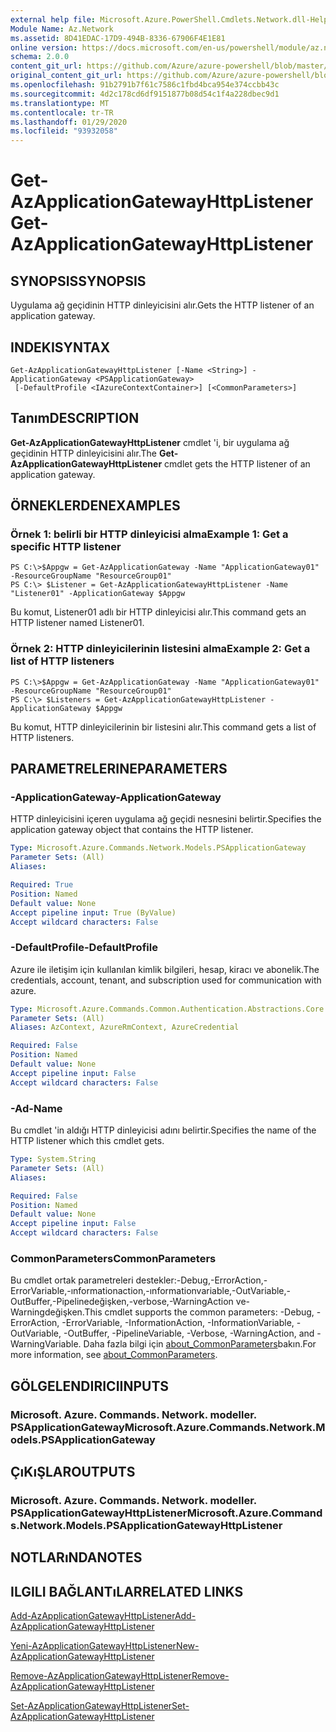 ```yaml
---
external help file: Microsoft.Azure.PowerShell.Cmdlets.Network.dll-Help.xml
Module Name: Az.Network
ms.assetid: 8D41EDAC-17D9-494B-8336-67906F4E1E81
online version: https://docs.microsoft.com/en-us/powershell/module/az.network/get-azapplicationgatewayhttplistener
schema: 2.0.0
content_git_url: https://github.com/Azure/azure-powershell/blob/master/src/Network/Network/help/Get-AzApplicationGatewayHttpListener.md
original_content_git_url: https://github.com/Azure/azure-powershell/blob/master/src/Network/Network/help/Get-AzApplicationGatewayHttpListener.md
ms.openlocfilehash: 91b2791b7f61c7586c1fbd4bca954e374ccbb43c
ms.sourcegitcommit: 4d2c178cd6df9151877b08d54c1f4a228dbec9d1
ms.translationtype: MT
ms.contentlocale: tr-TR
ms.lasthandoff: 01/29/2020
ms.locfileid: "93932058"
---
```

# <span data-ttu-id="32d64-101">Get-AzApplicationGatewayHttpListener</span><span class="sxs-lookup"><span data-stu-id="32d64-101">Get-AzApplicationGatewayHttpListener</span></span>

## <span data-ttu-id="32d64-102">SYNOPSIS</span><span class="sxs-lookup"><span data-stu-id="32d64-102">SYNOPSIS</span></span>
<span data-ttu-id="32d64-103">Uygulama ağ geçidinin HTTP dinleyicisini alır.</span><span class="sxs-lookup"><span data-stu-id="32d64-103">Gets the HTTP listener of an application gateway.</span></span>

## <span data-ttu-id="32d64-104">INDEKI</span><span class="sxs-lookup"><span data-stu-id="32d64-104">SYNTAX</span></span>

```
Get-AzApplicationGatewayHttpListener [-Name <String>] -ApplicationGateway <PSApplicationGateway>
 [-DefaultProfile <IAzureContextContainer>] [<CommonParameters>]
```

## <span data-ttu-id="32d64-105">Tanım</span><span class="sxs-lookup"><span data-stu-id="32d64-105">DESCRIPTION</span></span>
<span data-ttu-id="32d64-106">**Get-AzApplicationGatewayHttpListener** cmdlet 'i, bir uygulama ağ geçidinin HTTP dinleyicisini alır.</span><span class="sxs-lookup"><span data-stu-id="32d64-106">The **Get-AzApplicationGatewayHttpListener** cmdlet gets the HTTP listener of an application gateway.</span></span>

## <span data-ttu-id="32d64-107">ÖRNEKLERDEN</span><span class="sxs-lookup"><span data-stu-id="32d64-107">EXAMPLES</span></span>

### <span data-ttu-id="32d64-108">Örnek 1: belirli bir HTTP dinleyicisi alma</span><span class="sxs-lookup"><span data-stu-id="32d64-108">Example 1: Get a specific HTTP listener</span></span>
```
PS C:\>$Appgw = Get-AzApplicationGateway -Name "ApplicationGateway01" -ResourceGroupName "ResourceGroup01"
PS C:\> $Listener = Get-AzApplicationGatewayHttpListener -Name "Listener01" -ApplicationGateway $Appgw
```

<span data-ttu-id="32d64-109">Bu komut, Listener01 adlı bir HTTP dinleyicisi alır.</span><span class="sxs-lookup"><span data-stu-id="32d64-109">This command gets an HTTP listener named Listener01.</span></span>

### <span data-ttu-id="32d64-110">Örnek 2: HTTP dinleyicilerinin listesini alma</span><span class="sxs-lookup"><span data-stu-id="32d64-110">Example 2: Get a list of HTTP listeners</span></span>
```
PS C:\>$Appgw = Get-AzApplicationGateway -Name "ApplicationGateway01" -ResourceGroupName "ResourceGroup01"
PS C:\> $Listeners = Get-AzApplicationGatewayHttpListener -ApplicationGateway $Appgw
```

<span data-ttu-id="32d64-111">Bu komut, HTTP dinleyicilerinin bir listesini alır.</span><span class="sxs-lookup"><span data-stu-id="32d64-111">This command gets a list of HTTP listeners.</span></span>

## <span data-ttu-id="32d64-112">PARAMETRELERINE</span><span class="sxs-lookup"><span data-stu-id="32d64-112">PARAMETERS</span></span>

### <span data-ttu-id="32d64-113">-ApplicationGateway</span><span class="sxs-lookup"><span data-stu-id="32d64-113">-ApplicationGateway</span></span>
<span data-ttu-id="32d64-114">HTTP dinleyicisini içeren uygulama ağ geçidi nesnesini belirtir.</span><span class="sxs-lookup"><span data-stu-id="32d64-114">Specifies the application gateway object that contains the HTTP listener.</span></span>

```yaml
Type: Microsoft.Azure.Commands.Network.Models.PSApplicationGateway
Parameter Sets: (All)
Aliases:

Required: True
Position: Named
Default value: None
Accept pipeline input: True (ByValue)
Accept wildcard characters: False
```

### <span data-ttu-id="32d64-115">-DefaultProfile</span><span class="sxs-lookup"><span data-stu-id="32d64-115">-DefaultProfile</span></span>
<span data-ttu-id="32d64-116">Azure ile iletişim için kullanılan kimlik bilgileri, hesap, kiracı ve abonelik.</span><span class="sxs-lookup"><span data-stu-id="32d64-116">The credentials, account, tenant, and subscription used for communication with azure.</span></span>

```yaml
Type: Microsoft.Azure.Commands.Common.Authentication.Abstractions.Core.IAzureContextContainer
Parameter Sets: (All)
Aliases: AzContext, AzureRmContext, AzureCredential

Required: False
Position: Named
Default value: None
Accept pipeline input: False
Accept wildcard characters: False
```

### <span data-ttu-id="32d64-117">-Ad</span><span class="sxs-lookup"><span data-stu-id="32d64-117">-Name</span></span>
<span data-ttu-id="32d64-118">Bu cmdlet 'in aldığı HTTP dinleyicisi adını belirtir.</span><span class="sxs-lookup"><span data-stu-id="32d64-118">Specifies the name of the HTTP listener which this cmdlet gets.</span></span>

```yaml
Type: System.String
Parameter Sets: (All)
Aliases:

Required: False
Position: Named
Default value: None
Accept pipeline input: False
Accept wildcard characters: False
```

### <span data-ttu-id="32d64-119">CommonParameters</span><span class="sxs-lookup"><span data-stu-id="32d64-119">CommonParameters</span></span>
<span data-ttu-id="32d64-120">Bu cmdlet ortak parametreleri destekler:-Debug,-ErrorAction,-ErrorVariable,-ınformationaction,-ınformationvariable,-OutVariable,-OutBuffer,-Pipelinedeğişken,-verbose,-WarningAction ve-Warningdeğişken.</span><span class="sxs-lookup"><span data-stu-id="32d64-120">This cmdlet supports the common parameters: -Debug, -ErrorAction, -ErrorVariable, -InformationAction, -InformationVariable, -OutVariable, -OutBuffer, -PipelineVariable, -Verbose, -WarningAction, and -WarningVariable.</span></span> <span data-ttu-id="32d64-121">Daha fazla bilgi için [about_CommonParameters](https://go.microsoft.com/fwlink/?LinkID=113216)bakın.</span><span class="sxs-lookup"><span data-stu-id="32d64-121">For more information, see [about_CommonParameters](https://go.microsoft.com/fwlink/?LinkID=113216).</span></span>

## <span data-ttu-id="32d64-122">GÖLGELENDIRICI</span><span class="sxs-lookup"><span data-stu-id="32d64-122">INPUTS</span></span>

### <span data-ttu-id="32d64-123">Microsoft. Azure. Commands. Network. modeller. PSApplicationGateway</span><span class="sxs-lookup"><span data-stu-id="32d64-123">Microsoft.Azure.Commands.Network.Models.PSApplicationGateway</span></span>

## <span data-ttu-id="32d64-124">ÇıKıŞLAR</span><span class="sxs-lookup"><span data-stu-id="32d64-124">OUTPUTS</span></span>

### <span data-ttu-id="32d64-125">Microsoft. Azure. Commands. Network. modeller. PSApplicationGatewayHttpListener</span><span class="sxs-lookup"><span data-stu-id="32d64-125">Microsoft.Azure.Commands.Network.Models.PSApplicationGatewayHttpListener</span></span>

## <span data-ttu-id="32d64-126">NOTLARıNDA</span><span class="sxs-lookup"><span data-stu-id="32d64-126">NOTES</span></span>

## <span data-ttu-id="32d64-127">ILGILI BAĞLANTıLAR</span><span class="sxs-lookup"><span data-stu-id="32d64-127">RELATED LINKS</span></span>

[<span data-ttu-id="32d64-128">Add-AzApplicationGatewayHttpListener</span><span class="sxs-lookup"><span data-stu-id="32d64-128">Add-AzApplicationGatewayHttpListener</span></span>](./Add-AzApplicationGatewayHttpListener.md)

[<span data-ttu-id="32d64-129">Yeni-AzApplicationGatewayHttpListener</span><span class="sxs-lookup"><span data-stu-id="32d64-129">New-AzApplicationGatewayHttpListener</span></span>](./New-AzApplicationGatewayHttpListener.md)

[<span data-ttu-id="32d64-130">Remove-AzApplicationGatewayHttpListener</span><span class="sxs-lookup"><span data-stu-id="32d64-130">Remove-AzApplicationGatewayHttpListener</span></span>](./Remove-AzApplicationGatewayHttpListener.md)

[<span data-ttu-id="32d64-131">Set-AzApplicationGatewayHttpListener</span><span class="sxs-lookup"><span data-stu-id="32d64-131">Set-AzApplicationGatewayHttpListener</span></span>](./Set-AzApplicationGatewayHttpListener.md)


